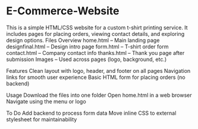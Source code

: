 # E-Commerce-Website
This is a simple HTML/CSS website for a custom t-shirt printing service. It includes pages for placing orders, viewing contact details, and exploring design options.
Files Overview
home.html – Main landing page
designfinal.html – Design intro page
form.html – T-shirt order form
contact.html – Company contact info
thanks.html – Thank you page after submission
Images – Used across pages (logo, background, etc.)

Features
Clean layout with logo, header, and footer on all pages
Navigation links for smooth user experience
Basic HTML form for placing orders (no backend)

Usage
Download the files into one folder
Open home.html in a web browser
Navigate using the menu or logo

To Do
Add backend to process form data
Move inline CSS to external stylesheet for maintainability
